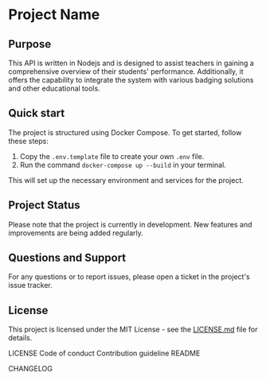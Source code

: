 # Project Name

## Purpose

This API is written in Nodejs and is designed to assist teachers in gaining a comprehensive overview of their students' performance. Additionally, it offers the capability to integrate the system with various badging solutions and other educational tools.

## Quick start

The project is structured using Docker Compose. To get started, follow these steps:

1. Copy the `.env.template` file to create your own `.env` file.
2. Run the command `docker-compose up --build` in your terminal.

This will set up the necessary environment and services for the project.

## Project Status

Please note that the project is currently in development. New features and improvements are being added regularly.

## Questions and Support

For any questions or to report issues, please open a ticket in the project's issue tracker.

## License

This project is licensed under the MIT License - see the [LICENSE.md](LICENSE.md) file for details.

LICENSE
Code of conduct
Contribution guideline
README

CHANGELOG
